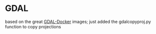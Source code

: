 # GDAL

based on the great [GDAL-Docker](https://github.com/geo-data/gdal-docker) images; just added the gdalcopyproj.py function to copy projections

